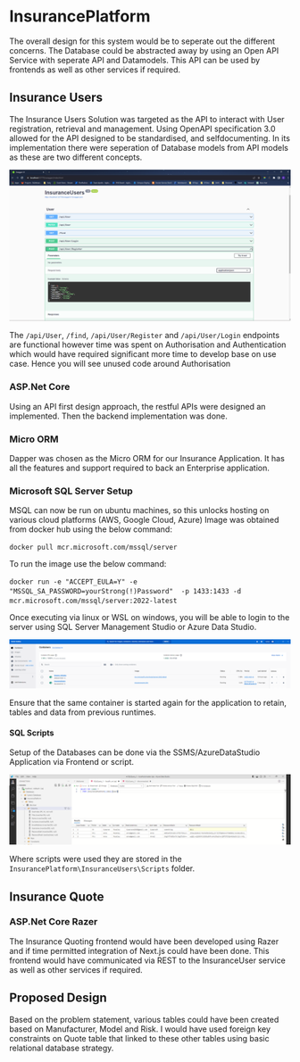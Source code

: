 # InsurancePlatform
The overall design for this system would be to seperate out the different concerns. The Database could be abstracted away by using an Open API Service with seperate API and Datamodels. This API can be used by frontends as well as other services if required. 

## Insurance Users
The Insurance Users Solution was targeted as the API to interact with User registration, retrieval and management. Using OpenAPI specification 3.0 allowed for the API designed to be standardised, and selfdocumenting. In its implementation there were seperation of Database models from API models as these are two different concepts. 

![Alt text](image-1.png)

The `/api/User`,  `/find`, `/api/User/Register` and `/api/User/Login` endpoints are functional however time was spent on Authorisation and Authentication which would have required significant more time to develop base on use case. Hence you will see unused code around Authorisation

### ASP.Net Core
Using an API first design approach, the restful APIs were designed an implemented. Then the backend implementation was done. 

### Micro ORM
Dapper was chosen as the Micro ORM for our Insurance Application. It has all the features and support required to back an Enterprise application. 

### Microsoft SQL Server Setup
MSQL can now be run on ubuntu machines, so this unlocks hosting on various cloud platforms (AWS, Google Cloud, Azure)
Image was obtained from docker hub using the below command:

`docker pull mcr.microsoft.com/mssql/server`

To run the image use the below command:

`docker run -e "ACCEPT_EULA=Y" -e "MSSQL_SA_PASSWORD=yourStrong(!)Password"  -p 1433:1433 -d mcr.microsoft.com/mssql/server:2022-latest`

Once executing via linux or WSL on windows, you will be able to login to the server using SQL Server Management Studio or Azure Data Studio. 

![Alt text](image-2.png)

Ensure that the same container is started again for the application to retain, tables and data from previous runtimes. 

#### SQL Scripts
Setup of the Databases can be done via the SSMS/AzureDataStudio Application via Frontend or script.

![Alt text](image.png)

Where scripts were used they are stored in the `InsurancePlatform\InsuranceUsers\Scripts` folder. 

## Insurance Quote

### ASP.Net Core Razer
The Insurance Quoting frontend would have been developed using Razer and if time permitted integration of Next.js could have been done. This frontend would have communicated via REST to the InsuranceUser service as well as other services if required. 

## Proposed Design

Based on the problem statement, various tables could have been created based on Manufacturer, Model and Risk. I would have used foreign key constraints on Quote table that linked to these other tables using basic relational database strategy.  
